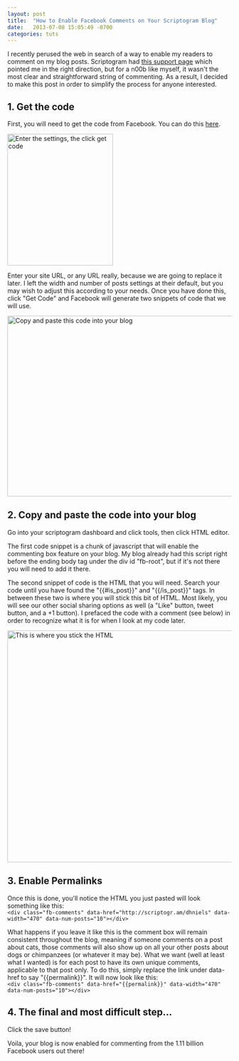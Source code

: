 ```yaml
---
layout: post
title:  "How to Enable Facebook Comments on Your Scriptogram Blog"
date:   2013-07-08 15:05:49 -0700
categories: tuts
---
```

I recently perused the web in search of a way to enable my readers to comment on my blog posts. Scriptogram had [this support page](http://support.scriptogr.am/discussions/suggestions/16-comments) which pointed me in the right direction, but for a n00b like myself, it wasn't the most clear and straightforward string of commenting. As a result, I decided to make this post in order to simplify the process for anyone interested.

## 1. Get the code
First, you will need to get the code from Facebook. You can do this [here](https://developers.facebook.com/docs/reference/plugins/comments/). 

<a href="http://www.flickr.com/photos/mistershmi/9243421040/" title="Screen Shot 2013-07-08 at 2.49.21 PM by MisterShmi, on Flickr"><img src="https://farm8.staticflickr.com/7318/9243421040_99f5023a14_o.png" width="237" height="296" alt="Enter the settings, the click get code"></a>

Enter your site URL, or any URL really, because we are going to replace it later. I left the width and number of posts settings at their default, but you may wish to adjust this according to your needs. Once you have done this, click "Get Code" and Facebook will generate two snippets of code that we will use.

<a href="http://www.flickr.com/photos/mistershmi/9240648477/" title="Screen Shot 2013-07-08 at 2.50.43 PM by MisterShmi, on Flickr"><img src="https://farm4.staticflickr.com/3686/9240648477_bde680b37a_z.jpg" width="640" height="406" alt="Copy and paste this code into your blog"></a>

## 2. Copy and paste the code into your blog
Go into your scriptogram dashboard and click tools, then click HTML editor.

The first code snippet is a chunk of javascript that will enable the commenting box feature on your blog. My blog already had this script right before the ending body tag under the div id "fb-root", but if it's not there you will need to add it there.

The second snippet of code is the HTML that you will need. Search your code until you have found the "{{#is_post}}" and "{{/is_post}}" tags. In between these two is where you will stick this bit of HTML. Most likely, you will see our other social sharing options as well (a "Like" button, tweet button, and a +1 button). I prefaced the code with a comment (see below) in order to recognize what it is for when I look at my code later.

<a href="http://www.flickr.com/photos/mistershmi/9240736473/" title="Screen Shot 2013-07-08 at 3.02.09 PM by MisterShmi, on Flickr"><img src="https://farm6.staticflickr.com/5443/9240736473_c0d09ea762_z.jpg" width="600" height="521" alt="This is where you stick the HTML"></a>

## 3. Enable Permalinks
Once this is done, you'll notice the HTML you just pasted will look something like this: <br />
`<div class="fb-comments" data-href="http://scriptogr.am/dhniels" data-width="470" data-num-posts="10"></div>`

What happens if you leave it like this is the comment box will remain consistent throughout the blog, meaning if someone comments on a post about cats, those comments will also show up on all your other posts about dogs or chimpanzees (or whatever it may be). What we want (well at least what I wanted) is for each post to have its own unique comments, applicable to that post only. To do this, simply replace the link under data-href to say "{{permalink}}". It will now look like this: <br />
`<div class="fb-comments" data-href="{{permalink}}" data-width="470" data-num-posts="10"></div>`

## 4. The final and most difficult step...
Click the save button!

Voila, your blog is now enabled for commenting from the 1.11 billion Facebook users out there!
